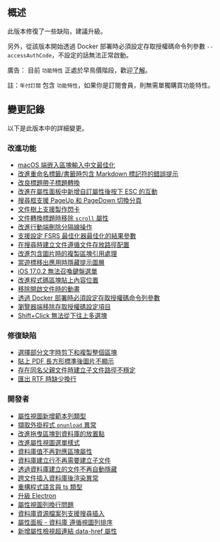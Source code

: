 ## 概述

此版本修復了一些缺陷，建議升級。

另外，從該版本開始透過 Docker 部署時必須設定存取授權碼命令列參數 `--accessAuthCode`，不設定的話無法正常啟動。

廣告： 目前 `功能特性` 正處於早鳥價階段，歡迎[了解](https://b3log.org/siyuan/pricing.html)。

註：`年付訂閱` 包含 `功能特性`，如果你是訂閱會員，則無需單獨購買功能特性。

## 變更記錄

以下是此版本中的詳細變更。

### 改進功能

* [macOS 端嵌入區塊輸入中文最佳化](https://github.com/siyuan-note/siyuan/issues/9216)
* [改進重命名標籤/書籤時包含 Markdown 標記符的錯誤提示](https://github.com/siyuan-note/siyuan/issues/9248)
* [改良標題帶子標題轉換](https://github.com/siyuan-note/siyuan/issues/9264)
* [改進在屬性面板中新增自訂屬性後按下 ESC 的互動](https://github.com/siyuan-note/siyuan/issues/9282)
* [搜尋框支援 PageUp 和 PageDown 切換分頁](https://github.com/siyuan-note/siyuan/issues/9284)
* [文件樹上支援製作閃卡](https://github.com/siyuan-note/siyuan/issues/9288)
* [文件轉換標題時移除 `scroll` 屬性](https://github.com/siyuan-note/siyuan/issues/9297)
* [改進行動端刪除分隔線操作](https://github.com/siyuan-note/siyuan/issues/9302)
* [支援設定 FSRS 最佳化器最佳化的結果參數](https://github.com/siyuan-note/siyuan/issues/9309)
* [在搜尋時建立文件遵循文件存放路徑配置](https://github.com/siyuan-note/siyuan/issues/9316)
* [改進包含圖片時的複製區塊引用處理](https://github.com/siyuan-note/siyuan/issues/9317)
* [當遊標移出應用時隱藏提示圖層](https://github.com/siyuan-note/siyuan/issues/9318)
* [iOS 17.0.2 無法召喚鍵盤選單](https://github.com/siyuan-note/siyuan/issues/9320)
* [改進程式碼區塊貼上內容位置](https://github.com/siyuan-note/siyuan/issues/9323)
* [移除開啟文件時的動畫](https://github.com/siyuan-note/siyuan/issues/9324)
* [透過 Docker 部署時必須設定存取授權碼命令列參數](https://github.com/siyuan-note/siyuan/issues/9328)
* [瀏覽器端移除存取授權碼設定項目](https://github.com/siyuan-note/siyuan/issues/9331)
* [Shift+Click 無法從下往上多選塊](https://github.com/siyuan-note/siyuan/issues/9334)

### 修復缺陷

* [選擇部分文字時剪下和複製整個區塊](https://github.com/siyuan-note/siyuan/issues/9283)
* [貼上 PDF 長方形標準後圖片不顯示](https://github.com/siyuan-note/siyuan/issues/9321)
* [存在同名父親文件時建立子文件路徑不穩定](https://github.com/siyuan-note/siyuan/issues/9322)
* [匯出 RTF 時缺少換行](https://github.com/siyuan-note/siyuan/issues/9325)

### 開發者

* [屬性視圖新增範本列類型](https://github.com/siyuan-note/siyuan/issues/8766)
* [擷取外掛程式 `onunload` 異常](https://github.com/siyuan-note/siyuan/issues/9240)
* [改進拖曳區塊到資料庫的放置點](https://github.com/siyuan-note/siyuan/issues/9273)
* [改進屬性視圖選單樣式](https://github.com/siyuan-note/siyuan/issues/9281)
* [資料庫值不再對應區塊屬性](https://github.com/siyuan-note/siyuan/issues/9293)
* [資料庫建立行不再需要建立子文件](https://github.com/siyuan-note/siyuan/issues/9294)
* [透過資料庫建立的文件不再自動隱藏](https://github.com/siyuan-note/siyuan/issues/9298)
* [跨文件插入資料庫後渲染異常](https://github.com/siyuan-note/siyuan/issues/9299)
* [重構程式語言與 ts 類型](https://github.com/siyuan-note/siyuan/pull/9300)
* [升級 Electron](https://github.com/siyuan-note/siyuan/issues/9301)
* [屬性視圖列換行問題](https://github.com/siyuan-note/siyuan/issues/9303)
* [資料庫資源檔案列支援搜尋插入](https://github.com/siyuan-note/siyuan/issues/9313)
* [屬性面板 - 資料庫 遵循視圖列排序](https://github.com/siyuan-note/siyuan/issues/9319)
* [新增屬性檢視超連結 data-href 屬性](https://github.com/siyuan-note/siyuan/issues/9291)
